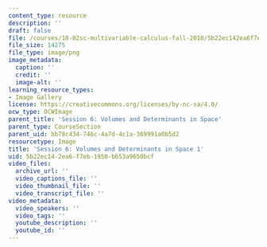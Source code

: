 ```yaml
---
content_type: resource
description: ''
draft: false
file: /courses/18-02sc-multivariable-calculus-fall-2010/5b22ec142ea6f7eb1950b653a9650bcf_MIT18_02SC_L2Brds_8.png
file_size: 14275
file_type: image/png
image_metadata:
  caption: ''
  credit: ''
  image-alt: ''
learning_resource_types:
- Image Gallery
license: https://creativecommons.org/licenses/by-nc-sa/4.0/
ocw_type: OCWImage
parent_title: 'Session 6: Volumes and Determinants in Space'
parent_type: CourseSection
parent_uid: bb78c434-746c-4a7d-4c1a-369991a0b5d2
resourcetype: Image
title: 'Session 6: Volumes and Determinants in Space 1'
uid: 5b22ec14-2ea6-f7eb-1950-b653a9650bcf
video_files:
  archive_url: ''
  video_captions_file: ''
  video_thumbnail_file: ''
  video_transcript_file: ''
video_metadata:
  video_speakers: ''
  video_tags: ''
  youtube_description: ''
  youtube_id: ''
---
```

